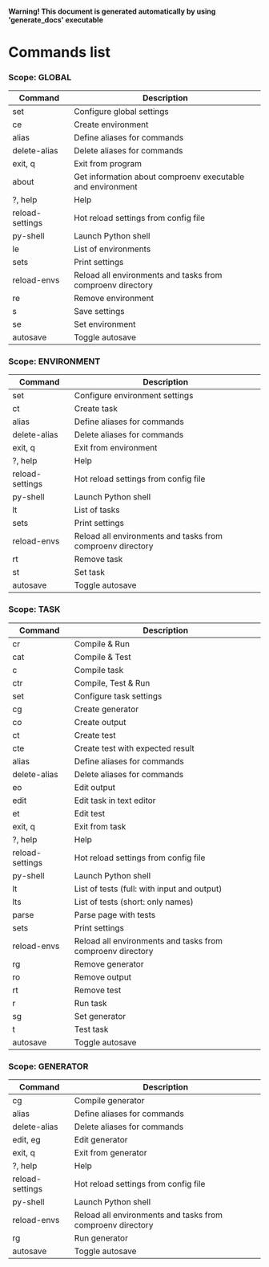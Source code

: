 #### Warning! This document is generated automatically by using 'generate_docs' executable

# Commands list

### Scope: GLOBAL

| Command | Description |
|---------|-------------|
| set | Configure global settings |
| ce | Create environment |
| alias | Define aliases for commands |
| delete-alias | Delete aliases for commands |
| exit, q | Exit from program |
| about | Get information about comproenv executable and environment |
| ?, help | Help |
| reload-settings | Hot reload settings from config file  |
| py-shell | Launch Python shell |
| le | List of environments |
| sets | Print settings |
| reload-envs | Reload all environments and tasks from comproenv directory |
| re | Remove environment |
| s | Save settings |
| se | Set environment |
| autosave | Toggle autosave |


### Scope: ENVIRONMENT

| Command | Description |
|---------|-------------|
| set | Configure environment settings |
| ct | Create task |
| alias | Define aliases for commands |
| delete-alias | Delete aliases for commands |
| exit, q | Exit from environment |
| ?, help | Help |
| reload-settings | Hot reload settings from config file  |
| py-shell | Launch Python shell |
| lt | List of tasks |
| sets | Print settings |
| reload-envs | Reload all environments and tasks from comproenv directory |
| rt | Remove task |
| st | Set task |
| autosave | Toggle autosave |


### Scope: TASK

| Command | Description |
|---------|-------------|
| cr | Compile & Run |
| cat | Compile & Test |
| c | Compile task |
| ctr | Compile, Test & Run |
| set | Configure task settings |
| cg | Create generator |
| co | Create output |
| ct | Create test |
| cte | Create test with expected result |
| alias | Define aliases for commands |
| delete-alias | Delete aliases for commands |
| eo | Edit output |
| edit | Edit task in text editor |
| et | Edit test |
| exit, q | Exit from task |
| ?, help | Help |
| reload-settings | Hot reload settings from config file  |
| py-shell | Launch Python shell |
| lt | List of tests (full: with input and output) |
| lts | List of tests (short: only names) |
| parse | Parse page with tests |
| sets | Print settings |
| reload-envs | Reload all environments and tasks from comproenv directory |
| rg | Remove generator |
| ro | Remove output |
| rt | Remove test |
| r | Run task |
| sg | Set generator |
| t | Test task |
| autosave | Toggle autosave |


### Scope: GENERATOR

| Command | Description |
|---------|-------------|
| cg | Compile generator |
| alias | Define aliases for commands |
| delete-alias | Delete aliases for commands |
| edit, eg | Edit generator |
| exit, q | Exit from generator |
| ?, help | Help |
| reload-settings | Hot reload settings from config file  |
| py-shell | Launch Python shell |
| reload-envs | Reload all environments and tasks from comproenv directory |
| rg | Run generator |
| autosave | Toggle autosave |
